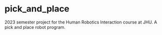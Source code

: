 # pick_and_place
2023 semester project for the Human Robotics Interaction course at JHU. A pick and place robot program.
